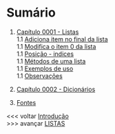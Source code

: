 # Sumário

1. [Capítulo 0001 - Listas](./conteudo/0001_LISTAS/README.md)  
   1.1 [Adiciona item no final da lista](./conteudo/0001_LISTAS/README.md#Adiciona_item_no_final_da_lista)  
   1.1 [Modifica o item 0 da lista](./conteudo/0001_LISTAS/README.md#Modifica_o_item_0_da_lista)  
     1.1 [Posição - indices](./conteudo/0001_LISTAS/README.md#Posição_-_indices)  
     1.1 [Métodos de uma lista](./conteudo/0001_LISTAS/README.md#Métodos_de_uma_lista)  
     1.1 [Exemplos de uso](./conteudo/0001_LISTAS/README.md#Exemplos_de_uso)  
     1.1 [Observações](./conteudo/0001_LISTAS/README.md#Observações)  

2. [Capítulo 0002 - Dicionários](./conteudo/0002_DICTS/README.md)  

9999. [Fontes](./FONTES.md)  


<<< voltar [Introdução](./README.md)  
\>\>\> avançar [LISTAS](./conteudo/0001_LISTAS/README.md)
